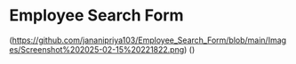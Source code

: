 # Employee Search Form
(https://github.com/jananipriya103/Employee_Search_Form/blob/main/Images/Screenshot%202025-02-15%20221822.png)
()
